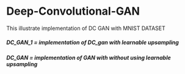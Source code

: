 # Deep-Convolutional-GAN
This illustrate implementation of DC GAN with MNIST DATASET

##### DC_GAN_1 = implementation of DC_gan with learnable upsampling 
##### DC_GAN = implementation of GAN with without using learnable upsampling

